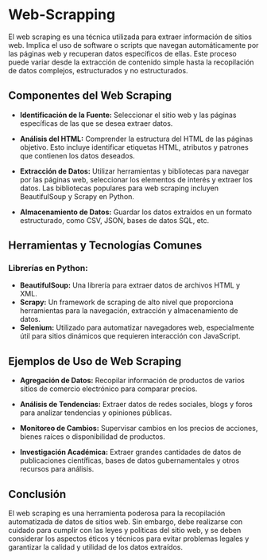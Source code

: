 # Web-Scrapping

El web scraping es una técnica utilizada para extraer información de sitios web. Implica el uso de software o scripts que navegan automáticamente por las páginas web y recuperan datos específicos de ellas. Este proceso puede variar desde la extracción de contenido simple hasta la recopilación de datos complejos, estructurados y no estructurados.

## Componentes del Web Scraping
* **Identificación de la Fuente:** Seleccionar el sitio web y las páginas específicas de las que se desea extraer datos.

* **Análisis del HTML:** Comprender la estructura del HTML de las páginas objetivo. Esto incluye identificar etiquetas HTML, atributos y patrones que contienen los datos deseados.

* **Extracción de Datos:** Utilizar herramientas y bibliotecas para navegar por las páginas web, seleccionar los elementos de interés y extraer los datos. Las bibliotecas populares para web scraping incluyen BeautifulSoup y Scrapy en Python.
  
* **Almacenamiento de Datos:** Guardar los datos extraídos en un formato estructurado, como CSV, JSON, bases de datos SQL, etc.


## Herramientas y Tecnologías Comunes

### Librerías en Python:

* **BeautifulSoup:** Una librería para extraer datos de archivos HTML y XML.
* **Scrapy:** Un framework de scraping de alto nivel que proporciona herramientas para la navegación, extracción y almacenamiento de datos.
* **Selenium:** Utilizado para automatizar navegadores web, especialmente útil para sitios dinámicos que requieren interacción con JavaScript.


## Ejemplos de Uso de Web Scraping

* **Agregación de Datos:** Recopilar información de productos de varios sitios de comercio electrónico para comparar precios.

* **Análisis de Tendencias:** Extraer datos de redes sociales, blogs y foros para analizar tendencias y opiniones públicas.

* **Monitoreo de Cambios:** Supervisar cambios en los precios de acciones, bienes raíces o disponibilidad de productos.

* **Investigación Académica:** Extraer grandes cantidades de datos de publicaciones científicas, bases de datos gubernamentales y otros recursos para análisis.

## Conclusión
El web scraping es una herramienta poderosa para la recopilación automatizada de datos de sitios web. Sin embargo, debe realizarse con cuidado para cumplir con las leyes y políticas del sitio web, y se deben considerar los aspectos éticos y técnicos para evitar problemas legales y garantizar la calidad y utilidad de los datos extraídos.
